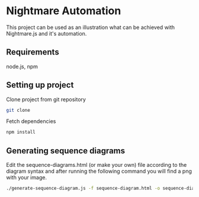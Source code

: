Nightmare Automation
=====================

This project can be used as an illustration what can be achieved with Nightmare.js and it's automation.

Requirements
--------------
node.js, npm

Setting up project
--------------

Clone project from git repository
```sh
git clone
```

Fetch dependencies
```sh
npm install
```


Generating sequence diagrams
--------------

Edit the sequence-diagrams.html (or make your own) file according to the diagram syntax and after running the following command you will find a png with your image.

```sh
./generate-sequence-diagram.js -f sequence-diagram.html -o sequence-diagram.png
```
